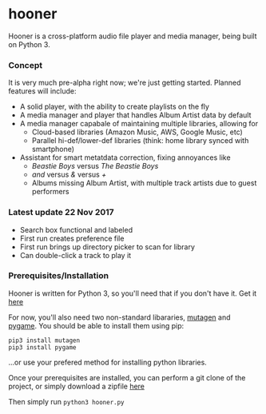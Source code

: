 # hooner 
Hooner is a cross-platform audio file player and media manager, being built on Python 3.


### Concept
It is very much pre-alpha right now; we're just getting started. Planned features will include:
* A solid player, with the ability to create playlists on the fly
* A media manager and player that handles Album Artist data by default
* A media manager capabale of maintaining multiple libraries, allowing for
  * Cloud-based libraries (Amazon Music, AWS, Google Music, etc)
  * Parallel hi-def/lower-def libraries (think: home library synced with smartphone)
* Assistant for smart metatdata correction, fixing annoyances like
  * _Beastie Boys_ versus _The Beastie Boys_
  * _and_ versus _&_ versus _+_
  * Albums missing Album Artist, with multiple track artists due to guest performers
  
 ### Latest update 22 Nov 2017
 * Search box functional and labeled
 * First run creates preference file
 * First run brings up directory picker to scan for library
 * Can double-click a track to play it 
 
 ### Prerequisites/Installation
 
 Hooner is written for Python 3, so you'll need that if you don't have it. Get it [here](https://www.python.org/downloads/)
 
 For now, you'll also need two non-standard libararies, [mutagen](https://mutagen.readthedocs.io/en/latest/index.html) 
 and [pygame](http://www.pygame.org). You should be able to install them using pip:
 ```
 pip3 install mutagen
 pip3 install pygame
 ```
 
 ...or use your prefered method for installing python libraries.
 
 Once your prerequisites are installed, you can perform a git clone of the project,
 or simply download a zipfile [here](https://github.com/doglikegroove/hooner/archive/master.zip)
 
 Then simply run `python3 hooner.py`
